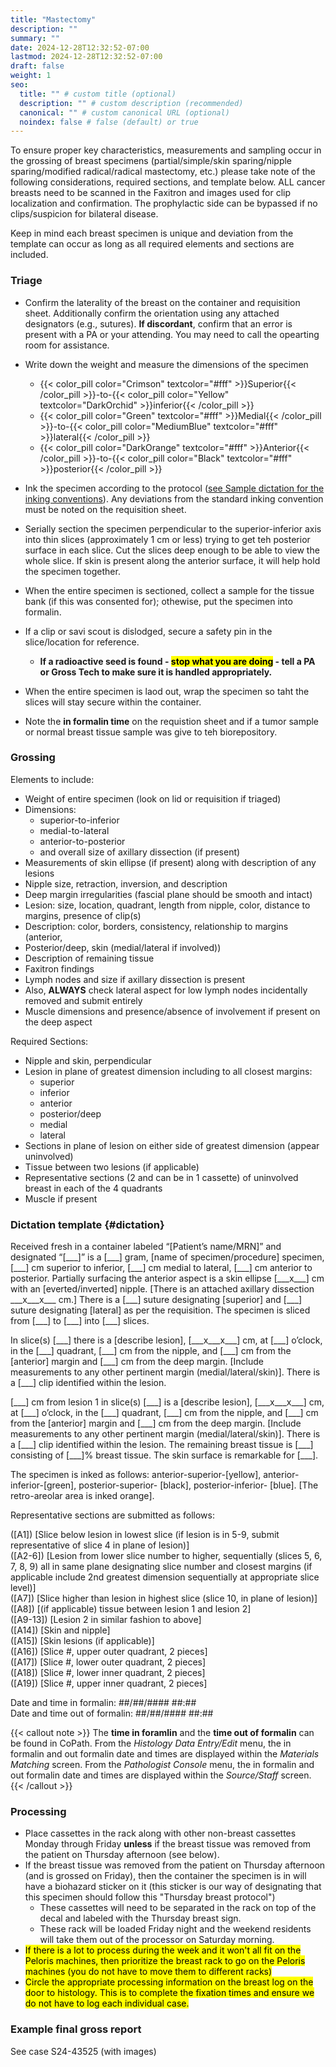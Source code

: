```yaml
---
title: "Mastectomy"
description: ""
summary: ""
date: 2024-12-28T12:32:52-07:00
lastmod: 2024-12-28T12:32:52-07:00
draft: false
weight: 1
seo:
  title: "" # custom title (optional)
  description: "" # custom description (recommended)
  canonical: "" # custom canonical URL (optional)
  noindex: false # false (default) or true
---
```

To ensure proper key characteristics, measurements and sampling occur in the grossing of breast specimens (partial/simple/skin sparing/nipple sparing/modified radical/radical mastectomy, etc.) please take note of the following considerations, required sections, and template below. ALL cancer breasts need to be scanned in the Faxitron and images used for clip localization and confirmation. The prophylactic side can be bypassed if no clips/suspicion for bilateral disease.

Keep in mind each breast specimen is unique and deviation from the template can occur as long as all required elements and sections are included.

### Triage
- Confirm the laterality of the breast on the container and requisition sheet. Additionally confirm the orientation using any attached designators (e.g., sutures). **If discordant**, confirm that an error is present with a PA or your attending. You may need to call the opearting room for assistance.

- Write down the weight and measure the dimensions of the specimen
  - {{< color_pill color="Crimson" textcolor="#fff" >}}Superior{{< /color_pill >}}-to-{{< color_pill color="Yellow" textcolor="DarkOrchid" >}}inferior{{< /color_pill >}}
  - {{< color_pill color="Green" textcolor="#fff" >}}Medial{{< /color_pill >}}-to-{{< color_pill color="MediumBlue" textcolor="#fff" >}}lateral{{< /color_pill >}}
  - {{< color_pill color="DarkOrange" textcolor="#fff" >}}Anterior{{< /color_pill >}}-to-{{< color_pill color="Black" textcolor="#fff" >}}posterior{{< /color_pill >}}

- Ink the specimen according to the protocol ([see Sample dictation for the inking conventions](#dictation)). Any deviations from the standard inking convention must be noted on the requisition sheet.
- Serially section the specimen perpendicular to the superior-inferior axis into thin slices (approximately 1 cm or less) trying to get teh posterior surface in each slice. Cut the slices deep enough to be able to view the whole slice. If skin is present along the anterior surface, it will help hold the specimen together.
- When the entire specimen is sectioned, collect a sample for the tissue bank (if this was consented for); othewise, put the specimen into formalin.
- If a clip or savi scout is dislodged, secure a safety pin in the slice/location for reference.
  - **If a radioactive seed is found - <mark>stop what you are doing</mark> - tell a PA or Gross Tech to make sure it is handled appropriately.**
- When the entire specimen is laod out, wrap the specimen so taht the slices will stay secure within the container.
- Note the **in formalin time** on the requistion sheet and if a tumor sample or normal breast tissue sample was give to teh biorepository.

### Grossing
Elements to include:
- Weight of entire specimen (look on lid or requisition if triaged)
- Dimensions:
  - superior-to-inferior
  - medial-to-lateral
  - anterior-to-posterior
  - and overall size of axillary dissection (if present)
-	Measurements of skin ellipse (if present) along with description of any lesions
- Nipple size, retraction, inversion, and description
-	Deep margin irregularities (fascial plane should be smooth and intact)
-	Lesion: size, location, quadrant, length from nipple, color, distance to margins, presence of clip(s)
-	Description: color, borders, consistency, relationship to margins (anterior,
-	Posterior/deep, skin (medial/lateral if involved))
-	Description of remaining tissue
-	Faxitron findings
-	Lymph nodes and size if axillary dissection is present
  - Also, **ALWAYS** check lateral aspect for low lymph nodes incidentally removed and submit entirely
-	Muscle dimensions and presence/absence of involvement if present on the deep aspect

Required Sections:
-	Nipple and skin, perpendicular
-	Lesion in plane of greatest dimension including to all closest margins:
    - superior
    - inferior
    - anterior
    - posterior/deep
    - medial
    - lateral
-	Sections in plane of lesion on either side of greatest dimension (appear uninvolved)
-	Tissue between two lesions (if applicable)
-	Representative sections (2 and can be in 1 cassette) of uninvolved breast in each of the 4 quadrants
-	Muscle if present

### Dictation template {#dictation}
Received fresh in a container labeled “\[Patient’s name/MRN\]” and designated “\[\_\_\_\]” is a \[\_\_\_\] gram, \[name of specimen/procedure\] specimen, \[\_\_\_\] cm superior to inferior, \[\_\_\_\] cm medial to lateral, \[\_\_\_\] cm anterior to posterior. Partially surfacing the anterior aspect is a skin ellipse \[\_\_\_x\_\_\_\] cm with an \[everted/inverted\] nipple. \[There is an attached axillary dissection \_\_\_x\_\_\_x\_\_\_ cm.\] There is a \[\_\_\_\] suture designating \[superior\] and \[\_\_\_\] suture designating \[lateral\] as per the requisition. The specimen is sliced from \[\_\_\_\] to \[\_\_\_\] into \[\_\_\_] slices.

In slice(s) \[\_\_\_\] there is a \[describe lesion\], \[\_\_\_x\_\_\_x\_\_\_\] cm, at \[\_\_\_\] o’clock, in the \[\_\_\_\] quadrant, \[\_\_\_\] cm from the nipple, and \[\_\_\_\] cm from the \[anterior\] margin and \[\_\_\_\] cm from the deep margin. \[Include measurements to any other pertinent margin (medial/lateral/skin)\]. There is a \[\_\_\_\] clip identified within the lesion.

\[\_\_\_\] cm from lesion 1 in slice(s) \[\_\_\_\] is a \[describe lesion\], \[\_\_\_x\_\_\_x\_\_\_\] cm, at \[\_\_\_\] o’clock, in the \[\_\_\_\] quadrant, \[\_\_\_\] cm from the nipple, and \[\_\_\_\] cm from the \[anterior\] margin and \[\_\_\_\] cm from the deep margin. \[Include measurements to any other pertinent margin (medial/lateral/skin)\]. There is a \[\_\_\_\] clip identified within the lesion. The remaining breast tissue is \[\_\_\_\] consisting of \[\_\_\_\]% breast tissue. The skin surface is remarkable for \[\_\_\_\].

The specimen is inked as follows: anterior-superior-\[yellow\], anterior-inferior-\[green\], posterior-superior- \[black\], posterior-inferior- \[blue\]. \[The retro-areolar area is inked orange\].

Representative sections are submitted as follows:

([A1]) [Slice below lesion in lowest slice (if lesion is in 5-9, submit representative of slice 4 in plane of lesion)] </br>
([A2-6]) [Lesion from lower slice number to higher, sequentially (slices 5, 6, 7, 8, 9) all in same plane designating slice number and closest margins (if applicable include 2nd greatest dimension sequentially at appropriate slice level)]</br>
([A7]) [Slice higher than lesion in highest slice (slice 10, in plane of lesion)]</br>
([A8]) [(if applicable) tissue between lesion 1 and lesion 2]</br>
([A9-13]) [Lesion 2 in similar fashion to above]</br>
([A14]) [Skin and nipple]</br>
([A15]) [Skin lesions (if applicable)]</br>
([A16]) [Slice #, upper outer quadrant, 2 pieces]</br>
([A17]) [Slice #, lower outer quadrant, 2 pieces]</br>
([A18]) [Slice #, lower inner quadrant, 2 pieces]</br>
([A19]) [Slice #, upper inner quadrant, 2 pieces]

Date and time in formalin: ##/##/#### ##:##</br>
Date and time out of formalin: ##/##/#### ##:##

{{< callout note >}} The **time in foramlin** and the **time out of formalin** can be found in CoPath. From the *Histology Data Entry/Edit* menu, the in formalin and out formalin date and times are displayed within the *Materials Matching* screen. From the *Pathologist Console* menu, the in formalin and out formalin date and times are displayed within the *Source/Staff* screen. {{< /callout >}}

### Processing
- Place cassettes in the rack along with other non-breast cassettes Monday through Friday **unless** if the breast tissue was removed from the patient on Thursday afternoon (see below).
- If the breast tissue was removed from the patient on Thursday afternoon (and is grossed on Friday), then the container the specimen is in will have a biohazard sticker on it (this sticker is our way of designating that this specimen should follow this "Thursday breast protocol")
  - These cassettes will need to be separated in the rack on top of the decal and labeled with the Thursday breast sign.
  - These rack will be loaded Friday night and the weekend residents will take them out of the processor on Saturday morning.
- <mark>If there is a lot to process during the week and it won't all fit on the Peloris machines, then prioritize the breast rack to go on the Peloris machines (you do not have to move them to different racks)</mark>
- <mark>Circle the appropriate processing information on the breast log on the door to histology. This is to complete the fixation times and ensure we do not have to log each individual case.</mark>

### Example final gross report
See case S24-43525 (with images)